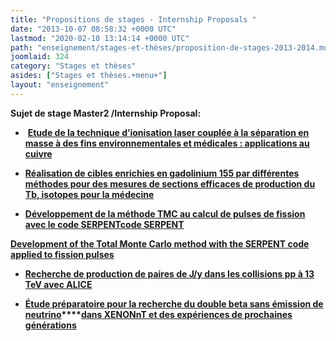 ```yaml
---
title: "Propositions de stages - Internship Proposals "
date: "2013-10-07 08:58:32 +0000 UTC"
lastmod: "2020-02-10 13:14:14 +0000 UTC"
path: "enseignement/stages-et-thèses/proposition-de-stages-2013-2014.md"
joomlaid: 324
category: "Stages et thèses"
asides: ["Stages et thèses.+menu+"]
layout: "enseignement"
---
```

**Sujet de stage Master2 /Internship Proposal:**

*    [**Etude de la technique d’ionisation laser couplée à la séparation en masse à des fins environnementales et médicales : applications au cuivre**](images/proposition_PRISMA_stage_M2ARS_19-20-MAINZ.docx)

*   [**Réalisation de cibles enrichies en gadolinium 155 par différentes méthodes pour des mesures de sections efficaces de production du Tb, isotopes pour la médecine**](images/proposition_PRISMA_stage_M2ARS_19-20-SIDONIE.docx)

*   **[Développement de la méthode TMC au calcul de pulses de fission avec le code SERPENTcode SERPENT](images/Stage-Subatech-PulseTMC-2019M2-Français.pdf)**

**[Development of the Total Monte Carlo method with the SERPENT code applied to fission pulses](images/Internship-Subatech-PulseTMC-2019M2-English.pdf)**

*   **[Recherche de production de paires de J/y dans les collisions pp à 13 TeV avec ALICE](images/StageM2_2019-2020.pdf)**

*   **[Étude préparatoire pour la recherche du double beta sans émission de neutrino](images/Proposition_StageM2_XENON_2020.pdf)****[dans XENONnT et des expériences de prochaines générations](images/Proposition_StageM2_XENON_2020.pdf)**
